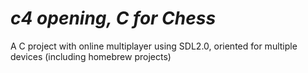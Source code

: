 # *c4 opening, C for Chess*

A C project with online multiplayer using SDL2.0, oriented for multiple devices (including homebrew projects)
